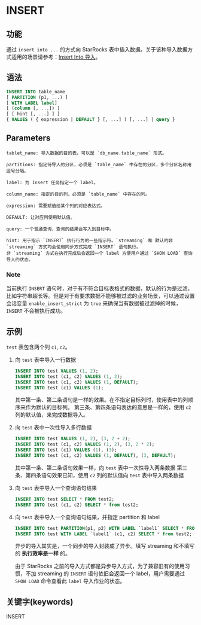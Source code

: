 # INSERT

## 功能

通过 `insert into ...` 的方式向 StarRocks 表中插入数据。关于该种导入数据方式适用的场景请参考：[Insert Into 导入](/loading/InsertInto.md)。

## 语法

```sql
INSERT INTO table_name
[ PARTITION (p1, ...) ]
[ WITH LABEL label]
[ (column [, ...]) ]
[ [ hint [, ...] ] ]
{ VALUES ( { expression | DEFAULT } [, ...] ) [, ...] | query }
```

## Parameters

```plain text
tablet_name: 导入数据的目的表。可以是 `db_name.table_name` 形式。

partitions: 指定待导入的分区，必须是 `table_name` 中存在的分区，多个分区名称用逗号分隔。

label: 为 Insert 任务指定一个 label。

column_name: 指定的目的列，必须是 `table_name` 中存在的列。

expression: 需要赋值给某个列的对应表达式。

DEFAULT: 让对应列使用默认值。

query: 一个普通查询，查询的结果会写入到目标中。

hint: 用于指示 `INSERT` 执行行为的一些指示符。`streaming` 和 默认的非 `streaming` 方式均会使用同步方式完成 `INSERT` 语句执行。
非 `streaming` 方式在执行完成后会返回一个 label 方便用户通过 `SHOW LOAD` 查询导入的状态。
```

### Note

当前执行 `INSERT` 语句时，对于有不符合目标表格式的数据，默认的行为是过滤，比如字符串超长等。但是对于有要求数据不能够被过滤的业务场景，可以通过设置会话变量 `enable_insert_strict` 为 `true` 来确保当有数据被过滤掉的时候，`INSERT` 不会被执行成功。

## 示例

`test` 表包含两个列 `c1`, `c2`。

1. 向 `test` 表中导入一行数据

    ```sql
    INSERT INTO test VALUES (1, 2);
    INSERT INTO test (c1, c2) VALUES (1, 2);
    INSERT INTO test (c1, c2) VALUES (1, DEFAULT);
    INSERT INTO test (c1) VALUES (1);
    ```

    其中第一条、第二条语句是一样的效果。在不指定目标列时，使用表中的列顺序来作为默认的目标列。
    第三条、第四条语句表达的意思是一样的，使用 `c2` 列的默认值，来完成数据导入。

2. 向 `test` 表中一次性导入多行数据

    ```sql
    INSERT INTO test VALUES (1, 2), (3, 2 + 2);
    INSERT INTO test (c1, c2) VALUES (1, 2), (3, 2 * 2);
    INSERT INTO test (c1) VALUES (1), (3);
    INSERT INTO test (c1, c2) VALUES (1, DEFAULT), (3, DEFAULT);
    ```

    其中第一条、第二条语句效果一样，向 `test` 表中一次性导入两条数据
    第三条、第四条语句效果已知，使用 `c2` 列的默认值向 `test` 表中导入两条数据

3. 向 `test` 表中导入一个查询语句结果

    ```sql
    INSERT INTO test SELECT * FROM test2;
    INSERT INTO test (c1, c2) SELECT * from test2;
    ```

4. 向 `test` 表中导入一个查询语句结果，并指定 partition 和 label

    ```sql
    INSERT INTO test PARTITION(p1, p2) WITH LABEL `label1` SELECT * FROM test2;
    INSERT INTO test WITH LABEL `label1` (c1, c2) SELECT * from test2;
    ```

    异步的导入其实是，一个同步的导入封装成了异步。填写 streaming 和不填写的 **执行效率是一样** 的。

    由于 StarRocks 之前的导入方式都是异步导入方式，为了兼容旧有的使用习惯，不加 streaming 的 `INSERT` 语句依旧会返回一个 label，用户需要通过 `SHOW LOAD` 命令查看此 `label` 导入作业的状态。

## 关键字(keywords)

INSERT
